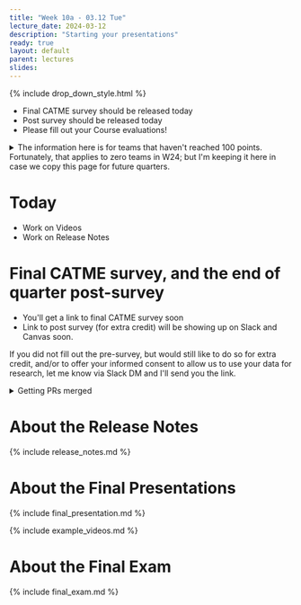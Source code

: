 ```yaml
---
title: "Week 10a - 03.12 Tue"
lecture_date: 2024-03-12
description: "Starting your presentations"
ready: true
layout: default
parent: lectures
slides:
---
```


{% include drop_down_style.html %}


* Final CATME survey should be released today
* Post survey should be released today
* Please fill out your Course evaluations!

<details markdown="1">
<summary>
The information here is for teams that haven't reached 100 points. Fortunately, that applies to zero teams in W24; but I'm keeping it here
  in case we copy this page for future quarters.
</summary>

If your team isn't yet at 100 points:

* Do a standup
* Look at the PRs you have and get everything code reviewed that's ready to be code reviewed
* Work to get things merged

</details>

# Today

* Work on Videos
* Work on Release Notes


# Final CATME survey, and the end of quarter post-survey

* You'll get a link to final CATME survey soon
* Link to post survey (for extra credit) will be showing up on Slack and Canvas soon.

If you did not fill out the pre-survey, but would still like to do so for extra credit,
and/or to offer your informed consent to allow us to use your data for research,
let me know via Slack DM and I'll send you the link.


<details markdown="1">
<summary>
Getting PRs merged
</summary>

# Getting PRs merged

Let me encourage you to take the PR that's at the head of the queue (i.e. the oldest one for your team), and if it's in a mergeable state (i.e. passing CI/CD, has peer code review, no outstanding changes requested) then deploy it to your QA branch, with a post like this one:


# Merge Conflicts

Also, periodically, go through your PR queue (there's a link on each team's slack channel for convenience), and look at each PR for your team.  If you see this, then there are merge conflicts.

<img width="988" alt="image" src="https://user-images.githubusercontent.com/1119017/171724762-5b3c801b-7315-49d3-8239-57d998e5a04d.png">


If you can, fix them yourself.  If you can't then mark the PR with the "merge conflicts" label, and ping the person on your team that can fix them.

# Out of date branches

If you see this:

<img width="994" alt="image" src="https://user-images.githubusercontent.com/1119017/171724954-b2e17c17-003a-4468-982d-6446dd0c266c.png">

Then click to update the branch:

<img width="253" alt="image" src="https://user-images.githubusercontent.com/1119017/171724999-e2d9d075-ace0-41e3-974b-4bc2d600cb83.png">


All of this will help all of us get done with this final project (and the grading thereof) much more quickly!

</details>

# About the Release Notes

{% include release_notes.md %}

# About the Final Presentations

{% include final_presentation.md %}

{% include example_videos.md %}

# About the Final Exam

{% include final_exam.md %}

